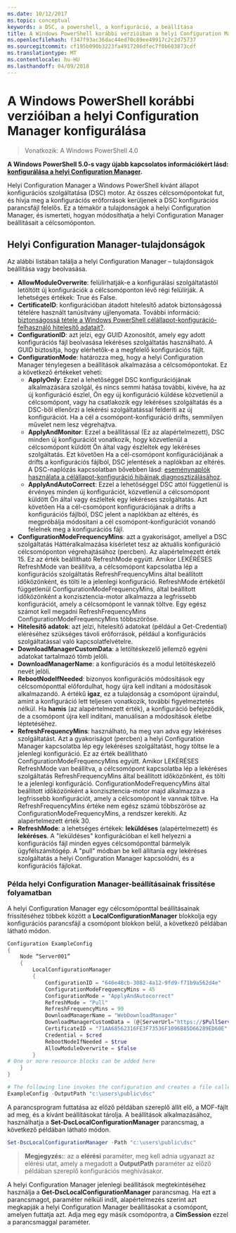 ```yaml
---
ms.date: 10/12/2017
ms.topic: conceptual
keywords: a DSC, a powershell, a konfiguráció, a beállítása
title: A Windows PowerShell korábbi verzióiban a helyi Configuration Manager konfigurálása
ms.openlocfilehash: f347f93ac36dac44ed70c89ee49917c2c2d75737
ms.sourcegitcommit: cf195b090b3223fa4917206dfec7f0b603873cdf
ms.translationtype: MT
ms.contentlocale: hu-HU
ms.lasthandoff: 04/09/2018
---
```

# <a name="configuring-the-local-configuration-manager-in-previous-versions-of-windows-powershell"></a>A Windows PowerShell korábbi verzióiban a helyi Configuration Manager konfigurálása

>Vonatkozik: A Windows PowerShell 4.0

**A Windows PowerShell 5.0-s vagy újabb kapcsolatos információkért lásd: [konfigurálása a helyi Configuration Manager](metaConfig.md).**

Helyi Configuration Manager a Windows PowerShell kívánt állapot konfigurációs szolgáltatása (DSC) motor.
Az összes célcsomópontokat fut, és hívja meg a konfigurációs erőforrások kerüljenek a DSC konfigurációs parancsfájl felelős.
Ez a témakör a tulajdonságok a helyi Configuration Manager, és ismerteti, hogyan módosíthatja a helyi Configuration Manager beállításait a célcsomóponton.

## <a name="local-configuration-manager-properties"></a>Helyi Configuration Manager-tulajdonságok

Az alábbi listában találja a helyi Configuration Manager – tulajdonságok beállítása vagy beolvasása.

- **AllowModuleOverwrite**: felülírhatják-e a konfigurálási szolgáltatástól letöltött új konfigurációk a célcsomóponton lévő régi felülírják. A lehetséges értékek: True és False.
- **CertificateID**: konfigurációban átadott hitelesítő adatok biztonságossá tételére használt tanúsítvány ujjlenyomata. További információ: [biztonságossá tétele a Windows PowerShell célállapot-konfiguráció-felhasználó hitelesítő adatait?](http://blogs.msdn.com/b/powershell/archive/2014/01/31/want-to-secure-credentials-in-windows-powershell-desired-state-configuration.aspx).
- **ConfigurationID**: azt jelzi, egy GUID Azonosítót, amely egy adott konfigurációs fájl beolvasása lekéréses szolgáltatás használható. A GUID biztosítja, hogy elérhetők-e a megfelelő konfigurációs fájlt.
- **ConfigurationMode**: határozza meg, hogy a helyi Configuration Manager ténylegesen a beállítások alkalmazása a célcsomópontokat. Ez a következő értékeket veheti:
  - **ApplyOnly**: Ezzel a lehetőséggel DSC konfigurációjának alkalmazására szolgál, és nincs semmi hatása további, kivéve, ha az új konfiguráció észlel, Ön egy új konfiguráció küldése közvetlenül a célcsomópont, vagy ha csatlakozik egy lekéréses szolgáltatás és a DSC-ből ellenőrzi a lekérési szolgáltatással felderíti az új konfigurációt. Ha a cél a csomópont-konfiguráció drifts, semmilyen művelet nem lesz végrehajtva.
  - **ApplyAndMonitor**: Ezzel a beállítással (Ez az alapértelmezett), DSC minden új konfigurációt vonatkozik, hogy közvetlenül a célcsomópont küldött Ön által vagy észleltek egy lekéréses szolgáltatás. Ezt követően Ha a cél-csomópont konfigurációjának a drifts a konfigurációs fájlból, DSC jelentések a naplókban az eltérés. A DSC-naplózás kapcsolatban bővebben lásd: [eseménynaplók használata a célállapot-konfiguráció hibáinak diagnosztizálásához](http://blogs.msdn.com/b/powershell/archive/2014/01/03/using-event-logs-to-diagnose-errors-in-desired-state-configuration.aspx).
  - **ApplyAndAutoCorrect**: Ezzel a lehetőséggel DSC attól függetlenül is érvényes minden új konfigurációt, közvetlenül a célcsomópont küldött Ön által vagy észleltek egy lekéréses szolgáltatás. Azt követően Ha a cél-csomópont konfigurációjának a drifts a konfigurációs fájlból, DSC jelent a naplókban az eltérés, és megpróbálja módosítani a cél csomópont-konfigurációt vonandó felelnek meg a konfigurációs fájl.
- **ConfigurationModeFrequencyMins**: azt a gyakoriságot, amellyel a DSC szolgáltatás Háttéralkalmazása kísérletet tesz az aktuális konfiguráció célcsomóponton végrehajtásához (percben). Az alapértelmezett érték 15. Ez az érték beállítható RefreshMode együtt. Amikor LEKÉRÉSES RefreshMode van beállítva, a célcsomópont kapcsolatba lép a konfigurációs szolgáltatás RefreshFrequencyMins által beállított időközönként, és tölti le a jelenlegi konfiguráció. RefreshMode értékétől függetlenül ConfigurationModeFrequencyMins, által beállított időközönként a konzisztencia-motor alkalmazza a legfrissebb konfigurációt, amely a célcsomópont le vannak töltve. Egy egész számot kell megadni RefreshFrequencyMins ConfigurationModeFrequencyMins többszöröse.
- **Hitelesítő adatok**: azt jelzi, hitelesítő adatokat (például a Get-Credential) eléréséhez szükséges távoli erőforrások, például a konfigurációs szolgáltatással való kapcsolatfelvételre.
- **DownloadManagerCustomData**: a letöltéskezelő jellemző egyéni adatokat tartalmazó tömb jelöli.
- **DownloadManagerName**: a konfigurációs és a modul letöltéskezelő nevét jelöli.
- **RebootNodeIfNeeded**: bizonyos konfigurációs módosítások egy célcsomóponttal előfordulhat, hogy újra kell indítani a módosítások alkalmazandó. A értékű **igaz**, ez a tulajdonság a csomópont újraindul, amint a konfiguráció lett teljesen vonatkozik, további figyelmeztetés nélkül. Ha **hamis** (az alapértelmezett érték), a konfiguráció befejeződik, de a csomópont újra kell indítani, manuálisan a módosítások életbe léptetéséhez.
- **RefreshFrequencyMins**: használható, ha meg van adva egy lekéréses szolgáltatást. Azt a gyakoriságot (percben) a helyi Configuration Manager kapcsolatba lép egy lekéréses szolgáltatást, hogy töltse le a jelenlegi konfiguráció. Ez az érték beállítható ConfigurationModeFrequencyMins együtt. Amikor LEKÉRÉSES RefreshMode van beállítva, a célcsomópont kapcsolatba lép a lekéréses szolgáltatás RefreshFrequencyMins által beállított időközönként, és tölti le a jelenlegi konfiguráció. ConfigurationModeFrequencyMins által beállított időközönként a konzisztencia-motor majd alkalmazza a legfrissebb konfigurációt, amely a célcsomópont le vannak töltve. Ha RefreshFrequencyMins értéke nem egész számú többszöröse az ConfigurationModeFrequencyMins, a rendszer kerekíti. Az alapértelmezett érték 30.
- **RefreshMode**: a lehetséges értékek: **leküldéses** (alapértelmezett) és **lekéréses**. A "leküldéses" konfigurációban el kell helyezni a konfigurációs fájl minden egyes célcsomóponttal bármelyik ügyfélszámítógép. A "pull" módban be kell állítania egy lekéréses szolgáltatás a helyi Configuration Manager kapcsolódni, és a konfigurációs fájlokat.

### <a name="example-of-updating-local-configuration-manager-settings"></a>Példa helyi Configuration Manager-beállításainak frissítése folyamatban

A helyi Configuration Manager egy célcsomóponttal beállításainak frissítéséhez többek között a **LocalConfigurationManager** blokkolja egy konfigurációs parancsfájl a csomópont blokkon belül, a következő példában látható módon.

```powershell
Configuration ExampleConfig
{
    Node “Server001”
    {
        LocalConfigurationManager
        {
            ConfigurationID = "646e48cb-3082-4a12-9fd9-f71b9a562d4e"
            ConfigurationModeFrequencyMins = 45
            ConfigurationMode = "ApplyAndAutocorrect"
            RefreshMode = "Pull"
            RefreshFrequencyMins = 90
            DownloadManagerName = "WebDownloadManager"
            DownloadManagerCustomData = (@{ServerUrl="https://$PullService/psdscpullserver.svc"})
            CertificateID = "71AA68562316FE3F73536F1096B85D66289ED60E"
            Credential = $cred
            RebootNodeIfNeeded = $true
            AllowModuleOverwrite = $false
        }
# One or more resource blocks can be added here
    }
}

# The following line invokes the configuration and creates a file called Server001.meta.mof at the specified path
ExampleConfig -OutputPath "c:\users\public\dsc"
```

A parancsprogram futtatása az előző példában szereplő állít elő, a MOF-fájlt ad meg, és a kívánt beállításokat tárolja.
A beállítások alkalmazásához, használhatja a **Set-DscLocalConfigurationManager** parancsmag, a következő példában látható módon.

```powershell
Set-DscLocalConfigurationManager -Path "c:\users\public\dsc"
```

> **Megjegyzés:**: az a **elérési** paraméter, meg kell adnia ugyanazt az elérési utat, amely a megadott a **OutputPath** paraméter az előző példában szereplő konfigurációs meghívásakor.

A helyi Configuration Manager jelenlegi beállítások megtekintéséhez használja a **Get-DscLocalConfigurationManager** parancsmag.
Ha ezt a parancsmagot, paraméter nélküli indít, alapértelmezés szerint azt megkapják a helyi Configuration Manager beállításokat a csomópont, amelyen futtatja azt.
Adja meg egy másik csomópontra, a **CimSession** ezzel a parancsmaggal paraméter.